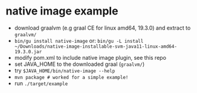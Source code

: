 # native image example

 * download graalvm (e.g graal CE for linux amd64, 19.3.0) and extract to `graalvm/`
 * `bin/gu install native-image` or: `bin/gu -L install ~/Downloads/native-image-installable-svm-java11-linux-amd64-19.3.0.jar`
 * modify pom.xml to include native image plugin, see this repo
 * set JAVA_HOME to the downloaded graal (`graalvm/`)
 * try `$JAVA_HOME/bin/native-image --help`
 * `mvn package # worked for a simple example!`
 * run `./target/example`